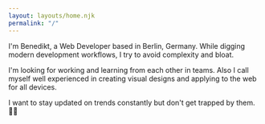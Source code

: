 ```yaml
---
layout: layouts/home.njk
permalink: "/"
---
```


I'm Benedikt, a Web Developer based in Berlin, Germany. While digging modern development workflows, I try to avoid complexity and bloat.

I'm looking for working and learning from each other in teams. Also I call myself well experienced in creating visual designs and applying to the web for all devices.

I want to stay updated on trends constantly but don't get trapped by them. 🤷‍♂️
